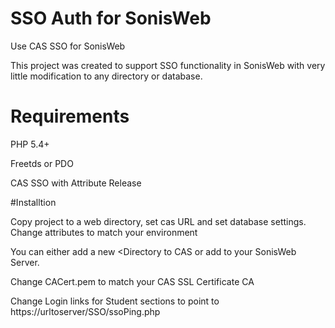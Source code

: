 # SSO Auth for SonisWeb
Use CAS SSO for SonisWeb

This project was created to support SSO functionality in SonisWeb with very little modification to any directory or database.

# Requirements
PHP 5.4+

Freetds or PDO

CAS SSO with Attribute Release

#Installtion

Copy project to a web directory, set cas URL and set database settings. Change attributes to match your environment

You can either add a new <Directory to CAS or add to your SonisWeb Server.

Change CACert.pem to match your CAS SSL Certificate CA

Change Login links for Student sections to point to https://urltoserver/SSO/ssoPing.php
